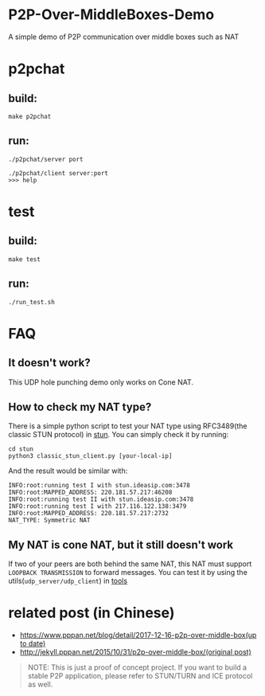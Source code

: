 # P2P-Over-MiddleBoxes-Demo
A simple demo of P2P communication over middle boxes such as NAT

# p2pchat

## build:
    
    make p2pchat

## run:

    ./p2pchat/server port

    ./p2pchat/client server:port
    >>> help

# test

## build:

    make test

## run:
    
    ./run_test.sh

# FAQ

## It doesn't work?
This UDP hole punching demo only works on Cone NAT.

## How to check my NAT type?
There is a simple python script to test your NAT type using RFC3489(the classic STUN protocol) in [stun](stun).
You can simply check it by running:
```
cd stun
python3 classic_stun_client.py [your-local-ip]
```

And the result would be similar with:
```
INFO:root:running test I with stun.ideasip.com:3478
INFO:root:MAPPED_ADDRESS: 220.181.57.217:46208
INFO:root:running test II with stun.ideasip.com:3478
INFO:root:running test I with 217.116.122.138:3479
INFO:root:MAPPED_ADDRESS: 220.181.57.217:2732
NAT_TYPE: Symmetric NAT
```

## My NAT is cone NAT, but it still doesn't work
If two of your peers are both behind the same NAT, this NAT must support `LOOPBACK TRANSMISSION`
to forward messages. You can test it by using the utils(`udp_server/udp_client`) in [tools](tools)

# related post (in Chinese)

- [https://www.pppan.net/blog/detail/2017-12-16-p2p-over-middle-box(up to date)][django]
- [http://jekyll.pppan.net/2015/10/31/p2p-over-middle-box/(original post)][jekyll]

> NOTE: This is just a proof of concept project. If you want to build a stable
> P2P application, please refer to STUN/TURN and ICE protocol as well.

[jekyll]:http://jekyll.pppan.net/2015/10/31/p2p-over-middle-box/
[django]:https://www.pppan.net/blog/detail/2017-12-16-p2p-over-middle-box
